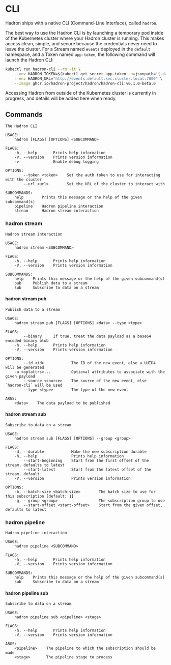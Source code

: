 CLI
===
Hadron ships with a native CLI (Command-Line Interface), called `hadron`.

The best way to use the Hadron CLI is by launching a temporary pod inside of the Kubernetes cluster where your Hadron cluster is running. This makes access clean, simple, and secure because the credentials never need to leave the cluster. For a Stream named `events` deployed in the `default` namespace, and a Token named `app-token`, the following command will launch the Hadron CLI:

```bash
kubectl run hadron-cli --rm -it \
    --env HADRON_TOKEN=$(kubectl get secret app-token -o=jsonpath='{.data.token}' | base64 --decode) \
    --env HADRON_URL="http://events.default.svc.cluster.local:7000" \
    --image ghcr.io/hadron-project/hadron/hadron-cli:v0.1.0-beta.0
```

Accessing Hadron from outside of the Kubernetes cluster is currently in progress, and details will be added here when ready.

## Commands

```
The Hadron CLI

USAGE:
    hadron [FLAGS] [OPTIONS] <SUBCOMMAND>

FLAGS:
    -h, --help       Prints help information
    -V, --version    Prints version information
    -v               Enable debug logging

OPTIONS:
        --token <token>    Set the auth token to use for interacting with the cluster
        --url <url>        Set the URL of the cluster to interact with

SUBCOMMANDS:
    help        Prints this message or the help of the given subcommand(s)
    pipeline    Hadron pipeline interaction
    stream      Hadron stream interaction
```

### hadron stream
```
Hadron stream interaction

USAGE:
    hadron stream <SUBCOMMAND>

FLAGS:
    -h, --help       Prints help information
    -V, --version    Prints version information

SUBCOMMANDS:
    help    Prints this message or the help of the given subcommand(s)
    pub     Publish data to a stream
    sub     Subscribe to data on a stream
```

#### hadron stream pub
```
Publish data to a stream

USAGE:
    hadron stream pub [FLAGS] [OPTIONS] <data> --type <type>

FLAGS:
        --binary     If true, treat the data payload as a base64 encoded binary blob
    -h, --help       Prints help information
    -V, --version    Prints version information

OPTIONS:
        --id <id>            The ID of the new event, else a UUID4 will be generated
    -o <optattrs>...         Optional attributes to associate with the given payload
        --source <source>    The source of the new event, else `hadron-cli` will be used
        --type <type>        The type of the new event

ARGS:
    <data>    The data payload to be published
```

#### hadron stream sub
```
Subscribe to data on a stream

USAGE:
    hadron stream sub [FLAGS] [OPTIONS] --group <group>

FLAGS:
    -d, --durable            Make the new subscription durable
    -h, --help               Prints help information
        --start-beginning    Start from the first offset of the stream, defaults to latest
        --start-latest       Start from the latest offset of the stream, default
    -V, --version            Prints version information

OPTIONS:
    -b, --batch-size <batch-size>        The batch size to use for this subscription [default: 1]
    -g, --group <group>                  The subscription group to use
        --start-offset <start-offset>    Start from the given offset, defaults to latest
```

### hadron pipeline
```
Hadron pipeline interaction

USAGE:
    hadron pipeline <SUBCOMMAND>

FLAGS:
    -h, --help       Prints help information
    -V, --version    Prints version information

SUBCOMMANDS:
    help    Prints this message or the help of the given subcommand(s)
    sub     Subscribe to data on a stream
```

#### hadron pipeline sub
```
Subscribe to data on a stream

USAGE:
    hadron pipeline sub <pipeline> <stage>

FLAGS:
    -h, --help       Prints help information
    -V, --version    Prints version information

ARGS:
    <pipeline>    The pipeline to which the subscription should be made
    <stage>       The pipeline stage to process
```
